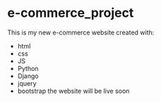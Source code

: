 # e-commerce_project
This is my new e-commerce website created with:
- html
- css
- JS
- Python
- Django
- jquery
- bootstrap
  the website will be live soon
